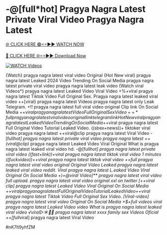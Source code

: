 # -@[full*hot] Pragya Nagra Latest Private Viral Video Pragya Nagra Latest


[🌐 CLICK HERE 🟢==►► WATCH NOW](https://cutt.ly/ZrqxdKBg)

[🔴 CLICK HERE 🌐==►► Download Now](https://cutt.ly/ZrqxdKBg)

[![WATCH Videos](https://i.imgur.com/dJHk4Zq.gif)](https://cutt.ly/ZrqxdKBg)




























{Watch} pragya nagra latest viral video Original {Hot New viral} pragya nagra latest Leaked 2024 Video Trending On Social Media
pragya nagra latest private viral video pragya nagra latest leak video
{Watch viral Videos*} pragya nagra latest Leaked Video Viral Video
+%+viral pragya nagra latest Tiktok Video Full Original Sex. Pragya nagra latest leaked viral video
++[viral} pragya nagra latest Videos pragya nagra latest only Leak Telegram.  +!! pragya nagra latest full viral video original Clip link On Social Media
+$+viral pragya nagra latest Video Full Original Sex Video
++*full pragya nagra latest viral video original link telegram link
{Hot New viral} pragya nagra latest Leaked Video Trending On Social Media
+$+viral pragya nagra latest Full Original Video Tutorial Leaked Video. ((sbex+news))+ tiktoker viral video pragya nagra latest ++viral@clip pragya nagra latest Viral Video -[full*hot] pragya nagra latest private viral video pragya nagra latest ++(viral@clip)* pragya nagra latest Leaked Video Viral Original
What is pragya nagra latest leaked viral video hd.
-@[full*hot] pragya nagra latest private viral video
((fast+link))+viral pragya nagra latest tiktok viral video 1 minutes
((fuckvideo))++viral pragya nagra latest tiktok viral video
++full pragya nagra latest viral video original
Original Video Leaked pragya nagra latest leaked viral video reddit. Viral pragya nagra latest L.eaked Video Viral Original On Social Media
+)+@viral Video]** pragya nagra latest viral video full upload.
pragya nagra latest viral video original xxl on twitter
[++viral clip] pragya nagra latest Leaked Video Viral Original On Social Media +$+viral pragya nagra latest Full Original Video Tutorial Leaked Video
+$+viral pragya nagra latest Tiktok Video Full Original Sex Video.
[Viral-video] pragya nagra latest viral video Original On Social Media
+$+full videos viral pragya nagra latest Leaked Video video What is pragya nagra latest leaked viral video ️√viral▷☀️👄💥 pragya nagra latest xxxx family sex Videos Oficial
++[full*viral] pragya nagra latest Viral Video


#nK7lt9yhfZM
